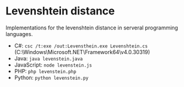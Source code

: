 # Levenshtein distance

Implementations for the levenshtein distance in serveral programming languages.

* C#: `csc /t:exe /out:Levensthein.exe Levenshtein.cs` (C:\Windows\Microsoft.NET\Framework64\v4.0.30319)
* Java: `java levenstein.java`
* JavaScript: `node levenstein.js`
* PHP: `php levenstein.php`
* Python: `python levenstein.py`